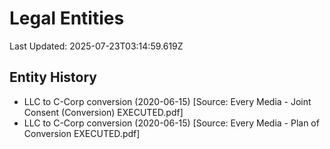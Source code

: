 # Legal Entities
Last Updated: 2025-07-23T03:14:59.619Z

## Entity History
- LLC to C-Corp conversion (2020-06-15) [Source: Every Media - Joint Consent (Conversion) EXECUTED.pdf]
- LLC to C-Corp conversion (2020-06-15) [Source: Every Media - Plan of Conversion EXECUTED.pdf]

